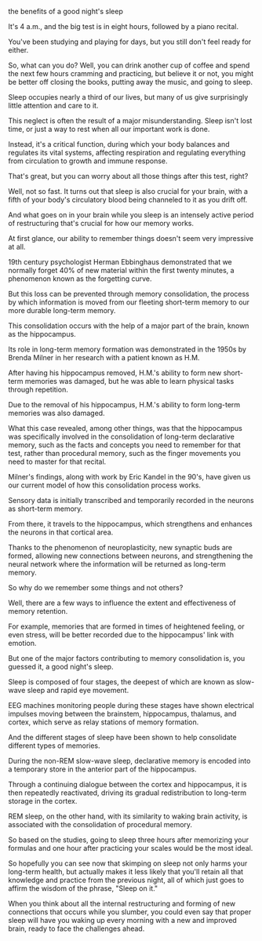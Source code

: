 the benefits of a good night's sleep


It's 4 a.m., and the big test is in eight hours, followed by a piano recital.

You've been studying and playing for days, but you still don't feel ready for either.

So, what can you do? Well, you can drink another cup of coffee and spend the next few hours cramming and practicing, but believe it or not, you might be better off closing the books, putting away the music, and going to sleep.

Sleep occupies nearly a third of our lives, but many of us give surprisingly little attention and care to it.

This neglect is often the result of a major misunderstanding. Sleep isn't lost time, or just a way to rest when all our important work is done.

Instead, it's a critical function, during which your body balances and regulates its vital systems, affecting respiration and regulating everything from circulation to growth and immune response.

That's great, but you can worry about all those things after this test, right?

Well, not so fast. It turns out that sleep is also crucial for your brain, with a fifth of your body's circulatory blood being channeled to it as you drift off.

And what goes on in your brain while you sleep is an intensely active period of restructuring that's crucial for how our memory works.

At first glance, our ability to remember things doesn't seem very impressive at all.

19th century psychologist Herman Ebbinghaus demonstrated that we normally forget 40% of new material within the first twenty minutes, a phenomenon known as the forgetting curve.

But this loss can be prevented through memory consolidation, the process by which information is moved from our fleeting short-term memory to our more durable long-term memory.

This consolidation occurs with the help of a major part of the brain, known as the hippocampus.

Its role in long-term memory formation was demonstrated in the 1950s by Brenda Milner in her research with a patient known as H.M.

After having his hippocampus removed, H.M.'s ability to form new short-term memories was damaged, but he was able to learn physical tasks through repetition.

Due to the removal of his hippocampus, H.M.'s ability to form long-term memories was also damaged.

What this case revealed, among other things, was that the hippocampus was specifically involved in the consolidation of long-term declarative memory, such as the facts and concepts you need to remember for that test, rather than procedural memory, such as the finger movements you need to master for that recital.

Milner's findings, along with work by Eric Kandel in the 90's, have given us our current model of how this consolidation process works.

Sensory data is initially transcribed and temporarily recorded in the neurons as short-term memory.

From there, it travels to the hippocampus, which strengthens and enhances the neurons in that cortical area.

Thanks to the phenomenon of neuroplasticity, new synaptic buds are formed, allowing new connections between neurons, and strengthening the neural network where the information will be returned as long-term memory.

So why do we remember some things and not others?

Well, there are a few ways to influence the extent and effectiveness of memory retention.

For example, memories that are formed in times of heightened feeling, or even stress, will be better recorded due to the hippocampus' link with emotion.

But one of the major factors contributing to memory consolidation is, you guessed it, a good night's sleep.

Sleep is composed of four stages, the deepest of which are known as slow-wave sleep and rapid eye movement.

EEG machines monitoring people during these stages have shown electrical impulses moving between the brainstem, hippocampus, thalamus, and cortex, which serve as relay stations of memory formation.

And the different stages of sleep have been shown to help consolidate different types of memories.

During the non-REM slow-wave sleep, declarative memory is encoded into a temporary store in the anterior part of the hippocampus.

Through a continuing dialogue between the cortex and hippocampus, it is then repeatedly reactivated, driving its gradual redistribution to long-term storage in the cortex.

REM sleep, on the other hand, with its similarity to waking brain activity, is associated with the consolidation of procedural memory.

So based on the studies, going to sleep three hours after memorizing your formulas and one hour after practicing your scales would be the most ideal.

So hopefully you can see now that skimping on sleep not only harms your long-term health, but actually makes it less likely that you'll retain all that knowledge and practice from the previous night, all of which just goes to affirm the wisdom of the phrase, "Sleep on it."

When you think about all the internal restructuring and forming of new connections that occurs while you slumber, you could even say that proper sleep will have you waking up every morning with a new and improved brain, ready to face the challenges ahead.

